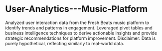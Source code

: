 # User-Analytics---Music-Platform
Analyzed user interaction data from the Fresh Beats music platform to identify trends and patterns in engagement. Leveraged pivot tables and business intelligence techniques to derive actionable insights and provide strategic recommendations for platform improvement. Disclaimer: Data is purely hypothetical, reflecting similarly to real-world data. 
